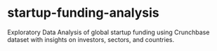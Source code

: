 # startup-funding-analysis
Exploratory Data Analysis of global startup funding using Crunchbase dataset with insights on investors, sectors, and countries.
